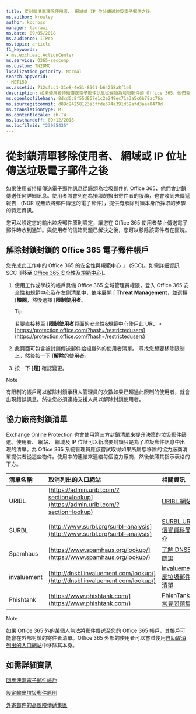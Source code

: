 ```yaml
---
title: 從封鎖清單移除使用者、 網域或 IP 位址傳送垃圾電子郵件之後
ms.author: krowley
author: kccross
manager: laurawi
ms.date: 09/05/2018
ms.audience: ITPro
ms.topic: article
f1_keywords:
- ms.exch.eac.ActionCenter
ms.service: O365-seccomp
ms.custom: TN2DMC
localization_priority: Normal
search.appverid:
- MET150
ms.assetid: 712cfcc1-31e8-4e51-8561-b64258a8f1e5
description: 如果使用者持續傳送電子郵件訊息從歸類為垃圾郵件的 Office 365，他們會封鎖傳送任何詳細訊息。
ms.openlocfilehash: 8dcd6c8f55d867e1c2e249ec71a3a5c6b78ac76a
ms.sourcegitcommit: d89c24258123a3ffde574a391d59afd3aea8470d
ms.translationtype: MT
ms.contentlocale: zh-TW
ms.lasthandoff: 09/12/2018
ms.locfileid: "23955435"
---
```

# <a name="removing-a-user-domain-or-ip-address-from-a-block-list-after-sending-spam-email"></a>從封鎖清單移除使用者、 網域或 IP 位址傳送垃圾電子郵件之後

如果使用者持續傳送電子郵件訊息從歸類為垃圾郵件的 Office 365，他們會封鎖傳送任何詳細訊息。使用者將會列在為損壞的撥出寄件者的服務，也會收到未傳遞報告 （NDR 或無法將郵件傳送的電子郵件），提供有解除封鎖本身所採取的步驟的特定資訊。

您可以設定您的輸出垃圾郵件原則設定，讓您在 Office 365 使用者禁止傳送電子郵件時收到通知。與使用者的信箱問題已解決之後，您可以移除該寄件者在區塊。
  
## <a name="unblock-a-blocked-office-365-email-account"></a>解除封鎖封鎖的 Office 365 電子郵件帳戶

您完成此工作中的 Office 365 的安全性與規範中心 」 (SCC)。如需詳細資訊 SCC [[移至 [Office 365 安全性及規範中心](go-to-the-securitycompliance-center.md)]。

1. 使用工作或學校的帳戶具備 Office 365 全域管理員權限，登入 Office 365 安全性和規範中心及在左側清單中，依序展開 [ **Threat Management**，並選擇 [**檢閱**，然後選擇 [**限制使用者**。
    
    > [!TIP]
    > 若要直接移至 [**限制使用者**頁面的安全性&amp;規範中心使用此 URL: >[https://protection.office.com/?hash=/restrictedusers](https://protection.office.com/?hash=/restrictedusers)

2. 此頁面可包含被封鎖傳送郵件給組織外的使用者清單。 尋找您想要移除限制上，然後按一下 [**解除**的使用者。

3. 按一下 [**是]** 確認變更。 
    
> [!NOTE]
> 有限制的帳戶可以解除封鎖承租人管理員的次數如果已超過此限制的使用者，就會出現錯誤訊息。然後您必須連絡支援人員以解除封鎖使用者。
  
## <a name="third-party-block-lists"></a>協力廠商封鎖清單

Exchange Online Protection 也會使用第三方封鎖清單來提升決策的垃圾郵件篩選。使用者、 網站、 網域及 IP 位址可以新增要封鎖只是為了垃圾郵件訊息中出現的清單。為 Office 365 系統管理員應該嘗試取得如果所屬您移除的協力廠商清單提供者從這些物件。使用中的連結來連絡每個協力廠商，然後依照其指示表格的下方。

|**清單名稱**|**取消列出的入口網站**|**相關資訊**|
|:-----|:-----|:-----|
|URIBL  <br/> |[https://admin.uribl.com/?section=lookup](https://admin.uribl.com/?section=lookup) <br/> |[URIBL 網站](https://uribl.com/) <br/> |
|SURBL  <br/> |[http://www.surbl.org/surbl-analysis](http://www.surbl.org/surbl-analysis) <br/> |[SURBL URI 信譽資料簡介](http://www.surbl.org/) <br/> |
|Spamhaus  <br/> |[https://www.spamhaus.org/lookup/](https://www.spamhaus.org/lookup/) <br/> |[了解 DNSBL 篩選](https://www.spamhaus.org/whitepapers/dnsbl_function/) <br/> |
|invaluement  <br/> |[http://dnsbl.invaluement.com/lookup/](http://dnsbl.invaluement.com/lookup/) <br/> |[invaluement 反垃圾郵件清單](http://dnsbl.invaluement.com/) <br/> |
|Phishtank  <br/> |[https://www.phishtank.com/](https://www.phishtank.com/) <br/> |[PhishTank 常見問題集](https://www.phishtank.com/faq.php) <br/> |

> [!NOTE]
> 如果 Office 365 外的某個人無法將郵件傳送至您的 Office 365 帳戶，其帳戶可能會在外部封鎖的寄件者清單。Office 365 外部的使用者可以嘗試使用[自助取消列出的入口網站](https://docs.microsoft.com/en-us/office365/SecurityCompliance/use-the-delist-portal-to-remove-yourself-from-the-office-365-blocked-senders-lis)中移除其本身。 

## <a name="for-more-information"></a>如需詳細資訊

[回應洩漏電子郵件帳戶](responding-to-a-compromised-email-account.md)

[設定輸出垃圾郵件原則](configure-the-outbound-spam-policy.md)
  
[外寄郵件的高風險傳遞集區](high-risk-delivery-pool-for-outbound-messages.md)

  

  

